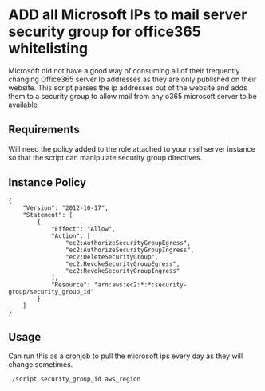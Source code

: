 # ADD all Microsoft IPs to mail server security group for office365 whitelisting

Microsoft did not have a good way of consuming all of their frequently changing Office365 server Ip addresses as they are only published on their website.
This script parses the ip addresses out of the website and adds them to a security group to allow mail from any o365 microsoft server to be available

## Requirements

Will need the policy added to the role attached  to your mail server instance so that the script can manipulate security group directives.

## Instance Policy
```
{
    "Version": "2012-10-17",
    "Statement": [
        {
            "Effect": "Allow",
            "Action": [
                "ec2:AuthorizeSecurityGroupEgress",
                "ec2:AuthorizeSecurityGroupIngress",
                "ec2:DeleteSecurityGroup",
                "ec2:RevokeSecurityGroupEgress",
                "ec2:RevokeSecurityGroupIngress"
            ],
            "Resource": "arn:aws:ec2:*:*:security-group/security_group_id"
        }
    ]
}

```


## Usage
Can run this as a cronjob to pull the microsoft ips every day as they will change sometimes.

```
./script security_group_id aws_region
```
